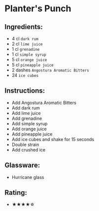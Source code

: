 # Planter's Punch

## Ingredients:
- 4 cl `dark rum`
- 2 cl `lime juice`
- 1 cl `grenadine`
- 1 cl `simple syrup`
- 5 cl `orange juice`
- 5 cl `pineapple juice`
- 2 dashes `Angostura Aromatic Bitters`
- 24 `ice cubes`

## Instructions:
- Add Angostura Aromatic Bitters
- Add dark rum
- Add lime juice
- Add grenadine
- Add simple syrup
- Add orange juice
- Add pineapple juice
- Add ice cubes and shake for 15 seconds
- Double strain
- Add crushed ice

## Glassware:
- Hurricane glass

## Rating:
- ★★★★☆